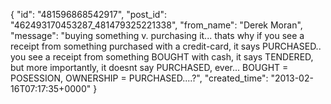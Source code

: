  {
   "id": "481596868542917",
   "post_id": "462493170453287_481479325221338",
   "from_name": "Derek Moran",
   "message": "buying something v. purchasing it... thats why if you see a receipt from something purchased with a credit-card, it says PURCHASED.. you see a receipt from something BOUGHT with cash, it says TENDERED, but more importantly, it doesnt say PURCHASED, ever... BOUGHT = POSESSION, OWNERSHIP = PURCHASED....?",
   "created_time": "2013-02-16T07:17:35+0000"
 }
